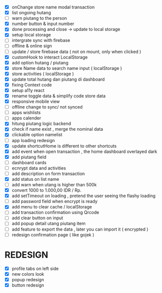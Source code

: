 - [x] onChange store name modal transaction
- [x] list ongoing hutang
- [ ] warn piutang to the person
- [x] number button & input number
- [x] done processing and close -> update to local storage
- [x] setup local storage
- [ ] intergrate sync with firebase
- [ ] offline & online sign
- [ ] update / store firebase data ( not on mount, only when clicked )
- [x] customHook to interact LocalStorage
- [x] add option hutang / piutang
- [x] store Name data to search name input ( localStorage )
- [x] store activities ( localStorage )
- [x] update total hutang dan piutang di dashboard
- [x] fixing Context code
- [x] setup a11y react
- [x] rename toggle data & simplify code store data
- [x] responsive mobile view
- [ ] offline change to sync/ not synced
- [ ] apps wishlists
- [ ] apps calender
- [x] hitung piutang logic backend
- [x] check if name exist , merge the nominal data
- [x] clickable option namelist
- [ ] app loading redesign
- [x] update shortcutHome is different to other shortcuts
- [x] add event when open transaction , the home dashboard overlayed dark
- [x] add piutang field
- [ ] dashboard cards
- [ ] ecnrypt data and activities
- [ ] add description on form transaction
- [x] add status on list name
- [ ] add warn when utang is higher than 500k
- [x] convert 1000 to 1.000,00 IDR / Rp.
- [x] add setTimeout on loading , pretend the user seeing the flashy loading
- [ ] add password field when encrypt is ready
- [x] add menu to clear cache / localStorage
- [ ] add transaction confirmation using Qrcode
- [ ] add clear button on input
- [ ] add popup detail utang piutang item
- [ ] add feature to export the data , later you can import it ( encrypted )
- [ ] redesign confirmation page ( like gojek )

# REDESIGN

- [x] profile tabs on left side
- [x] new colors look
- [x] popup redesign
- [x] button redesign
